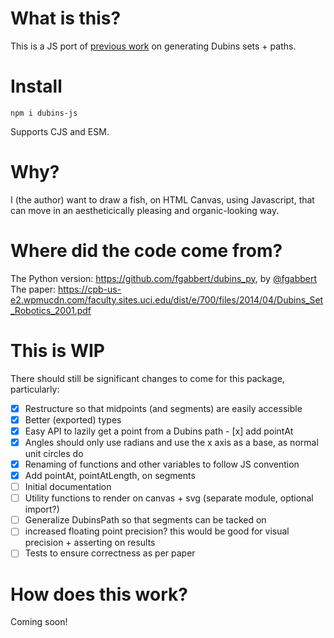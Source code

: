 # What is this?
This is a JS port of [previous work](#where-did-the-code-come-from) on generating Dubins sets + paths.

# Install
```
npm i dubins-js
```

Supports CJS and ESM.

# Why?
I (the author) want to draw a fish, on HTML Canvas, using Javascript, that can move in an aestheticically pleasing and organic-looking way.

# Where did the code come from?
The Python version: https://github.com/fgabbert/dubins_py, by [@fgabbert](https://github.com/fgabbert)
The paper: https://cpb-us-e2.wpmucdn.com/faculty.sites.uci.edu/dist/e/700/files/2014/04/Dubins_Set_Robotics_2001.pdf

# This is WIP
There should still be significant changes to come for this package, particularly:
- [x] Restructure so that midpoints (and segments) are easily accessible
- [x] Better (exported) types
- [x] Easy API to lazily get a point from a Dubins path
      - [x] add pointAt
- [x] Angles should only use radians and use the x axis as a base, as normal unit circles do
- [x] Renaming of functions and other variables to follow JS convention
- [x] Add pointAt, pointAtLength, on segments
- [ ] Initial documentation
- [ ] Utility functions to render on canvas + svg (separate module, optional import?)
- [ ] Generalize DubinsPath so that segments can be tacked on
- [ ] increased floating point precision? this would be good for visual precision + asserting on results
- [ ] Tests to ensure correctness as per paper

# How does this work?
Coming soon!
